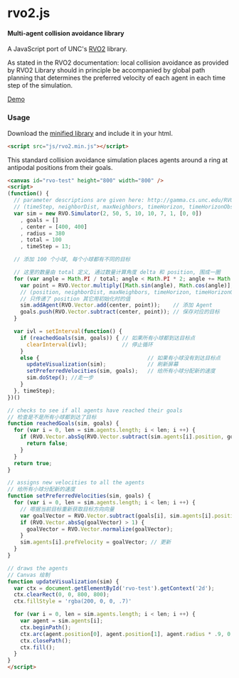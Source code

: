 rvo2.js
========

#### Multi-agent collision avoidance library ####

A JavaScript port of UNC's [RVO2](http://gamma.cs.unc.edu/RVO2/) library.

As stated in the RVO2 documentation: local collision avoidance as provided by RVO2 Library should in principle be accompanied by global path planning that determines the preferred velocity of each agent in each time step of the simulation.

[Demo](http://paulwe.github.com/rvo2.js/examples/example1.html)

### Usage ###

Download the [minified library](http://paulwe.github.com/rvo2.js/lib/rvo2.min.js) and include it in your html.

```html
<script src="js/rvo2.min.js"></script>
```

This standard collision avoidance simulation places agents around a ring at antipodal positions from their goals.

```html
<canvas id="rvo-test" height="800" width="800" />
<script>
(function() {
  // parameter descriptions are given here: http://gamma.cs.unc.edu/RVO2/documentation/2.0/params.html
  // (timeStep, neighborDist, maxNeighbors, timeHorizon, timeHorizonObst, radius, maxSpeed, velocity)
  var sim = new RVO.Simulator(2, 50, 5, 10, 10, 7, 1, [0, 0])
    , goals = []
    , center = [400, 400]
    , radius = 380
    , total = 100
    , timeStep = 13;

  // 添加 100 个小球, 每个小球都有不同的目标

  // 这里的数量由 total 定义, 通过数量计算角度 delta 和 position, 围成一圈
  for (var angle = Math.PI / total; angle < Math.PI * 2; angle += Math.PI / (.5 * total)) {
    var point = RVO.Vector.multiply([Math.sin(angle), Math.cos(angle)], radius);
    // (position, neighborDist, maxNeighbors, timeHorizon, timeHorizonObst, radius, maxSpeed, velocity)
    // 只传递了 position 其它用初始化时的值
    sim.addAgent(RVO.Vector.add(center, point));    // 添加 Agent
    goals.push(RVO.Vector.subtract(center, point)); // 保存对应的目标
  }

  var ivl = setInterval(function() {
    if (reachedGoals(sim, goals)) { // 如果所有小球都到达目标点
      clearInterval(ivl);           // 停止循环
    }
    else {                                  // 如果有小球没有到达目标点
      updateVisualization(sim);             // 刷新屏幕
      setPreferredVelocities(sim, goals);   // 给所有小球分配新的速度
      sim.doStep(); //走一步
    }
  }, timeStep);
})()

// checks to see if all agents have reached their goals
// 检查是不是所有小球都到达了目标
function reachedGoals(sim, goals) {
  for (var i = 0, len = sim.agents.length; i < len; i ++) {
    if (RVO.Vector.absSq(RVO.Vector.subtract(sim.agents[i].position, goals[i])) > 1) {
      return false;
    }
  }
  return true;
}

// assigns new velocities to all the agents
// 给所有小球分配新的速度
function setPreferredVelocities(sim, goals) {
  for (var i = 0, len = sim.agents.length; i < len; i ++) {
    // 嗯据当前目标重新获取目标方向向量
    var goalVector = RVO.Vector.subtract(goals[i], sim.agents[i].position);
    if (RVO.Vector.absSq(goalVector) > 1) {
      goalVector = RVO.Vector.normalize(goalVector);
    }
    sim.agents[i].prefVelocity = goalVector; // 更新
  }
}

// draws the agents
// Canvas 绘制
function updateVisualization(sim) {
  var ctx = document.getElementById('rvo-test').getContext('2d');
  ctx.clearRect(0, 0, 800, 800);
  ctx.fillStyle = 'rgba(200, 0, 0, .7)'

  for (var i = 0, len = sim.agents.length; i < len; i ++) {
    var agent = sim.agents[i];
    ctx.beginPath();
    ctx.arc(agent.position[0], agent.position[1], agent.radius * .9, 0, Math.PI * 2);
    ctx.closePath();
    ctx.fill();
  }
}
</script>
```
